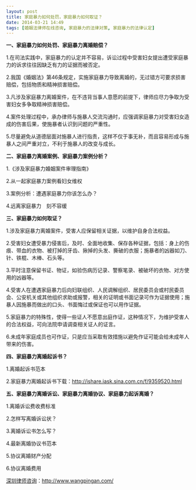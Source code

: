 ```yaml
---
layout: post
title: 家庭暴力如何处罚，家庭暴力如何取证？
date: 2014-03-21 14:49
tags: [婚姻法律师在线咨询, 家庭暴力的法律对策, 家庭暴力的法律认定]
---
```

<strong>一、家庭暴力如何处罚、家庭暴力离婚赔偿？</strong>

1.在司法实践中，家庭暴力的认定并不容易，诉讼过程中受害妇女提出遭受家庭暴力的诉求往往因缺乏有力的证据而被否定。

2.我国《婚姻法》第46条规定，实施家庭暴力导致离婚的，无过错方可要求损害赔偿，包括物质和精神损害赔偿。

3.凡涉及家庭暴力离婚案件，在不违背当事人意愿的前提下，律师应尽力争取为受害妇女多争取精神损害赔偿。

4.案件处理过程中，承办律师与施暴人交流沟通时，应强调家庭暴力对受害妇女造成的伤害后果，使施暴者认识到问题的严重性。

5.尽量避免从道德层面对施暴人进行指责，这样不仅于事无补，而且容易形成与施暴人之间严重对立，不利于施暴人的改变与成长。

<strong>二、家庭暴力离婚案例、家庭暴力案例分析？</strong>

1.《涉及家庭暴力婚姻案件审理指南》

2.从一起家庭暴力案例看妇女维权

3.案例分析：遭遇家庭暴力你该怎么办？

4.远离家庭暴力　刻不容缓

<strong>三、家庭暴力如何取证？</strong>

1.涉及家庭暴力离婚案件，受害人应保留相关证据，以维护自身合法权益。

2.受害妇女遭受暴力侵害后，及时、全面地收集、保存各种证据，包括：身上的伤痕、带血的衣物、被打掉的牙齿、揪掉的头发、撕破的衣服；施暴者的凶器如刀、针、铁棍、木棒、石头等。

3.平时注意保留书证、物证，如验伤病历记录、警察笔录、被破坏的衣物、对方使用的凶器等。

4.受害人在遭遇家庭暴力后向妇联组织、人民调解组织、居民委员会或村民委员会、公安机关或其他组织求助或报警，相关的证明或书面记录可作为证据使用；施暴人因施暴而做出的口头、书面悔过或保证也可以用作证据。

5.家庭暴力的特殊性，使得一些证人不愿意出庭作证，这种情况下，为维护受害人的合法权益，可向法院申请调查相关证人的证言。

6.未成年家庭成员也可作证，只是应当采取有效措施以避免作证可能会给未成年人带来的伤害。

<strong>四、家庭暴力离婚起诉书？</strong>

1.离婚起诉书范本

2.家庭暴力离婚起诉书下载：http://ishare.iask.sina.com.cn/f/9359520.html

<strong>五、家庭暴力离婚诉讼、家庭暴力离婚协议、家庭暴力起诉离婚？</strong>

1.离婚诉讼费收费标准

2.怎样写离婚诉讼状？

3.离婚诉讼书怎么写？

4.最新离婚协议书范本

5.协议离婚财产分配

6.协议离婚费用

<a href="http://www.wangpingan.com/">深圳律师咨询</a>：<a href="http://www.wangpingan.com/">http://www.wangpingan.com/</a>

